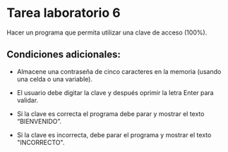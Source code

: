 # Tarea laboratorio 6
Hacer un programa que permita utilizar una clave de acceso (100%).

## Condiciones adicionales:

* Almacene una contraseña de cinco caracteres en la memoria (usando una celda o una variable).

* El usuario debe digitar la clave y después oprimir la letra Enter para validar.

* Si la clave es correcta el programa debe parar y mostrar el texto “BIENVENIDO”.

* Si la clave es incorrecta, debe parar el programa y mostrar el texto "INCORRECTO".